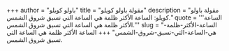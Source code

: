 +++
author = "باولو كويلو"
title = "مقولة باولو كويلو"
description = "مقولة باولو كويلو: الساعة الأكثر ظلمة هي الساعة التي تسبق شروق الشمس."
quote = '''الساعة الأكثر ظلمة هي الساعة التي تسبق شروق الشمس.'''
slug = "الساعة-الأكثر-ظلمة-هي-الساعة-التي-تسبق-شروق-الشمس"
+++
الساعة الأكثر ظلمة هي الساعة التي تسبق شروق الشمس.
